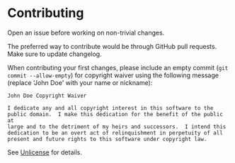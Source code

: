 # Contributing

Open an issue before working on non-trivial changes.

The preferred way to contribute would be through GitHub pull requests. Make
sure to update changelog.

When contributing your first changes, please include an empty commit (`git
commit --allow-empty`) for copyright waiver using the following message
(replace 'John Doe' with your name or nickname):

```
John Doe Copyright Waiver

I dedicate any and all copyright interest in this software to the
public domain.  I make this dedication for the benefit of the public at
large and to the detriment of my heirs and successors.  I intend this
dedication to be an overt act of relinquishment in perpetuity of all
present and future rights to this software under copyright law.
```

See [Unlicense] for details.

[Unlicense]: https://unlicense.org/
